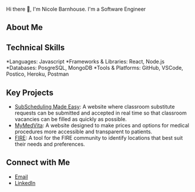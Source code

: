Hi there 👋, I'm Nicole Barnhouse. I'm a Software Engineer

## About Me

## Technical Skills
*Languages: Javascript
*Frameworks & Libraries: React, Node.js
*Databases: PosgreSQL, MongoDB
*Tools & Platforms: GitHub, VSCode, Postico, Heroku, Postman

## Key Projects
* [SubScheduling Made Easy](https://github.com/nbarnhouse/sub-scheduling-app): A website where classroom substitute requests can be submitted and accepted in real time so that classroom vacancies can be filled as quickly as possible.
* [MyMedVita]([https://github.com/AlvinGraham/MyMedVita](https://github.com/nbarnhouse/MyMedVita)): A website designed to make prices and options for medical procedures more accessible and transparent to patients.
* [FIRE](https://github.com/ttram7/fire): A tool for the FIRE community to identify locations that best suit their needs and preferences.

## Connect with Me
* [Email](nicolebarnhouse@gmail.com)
* [LinkedIn](https://www.linkedin.com/in/nicole-barnhouse-8283152a9/)
